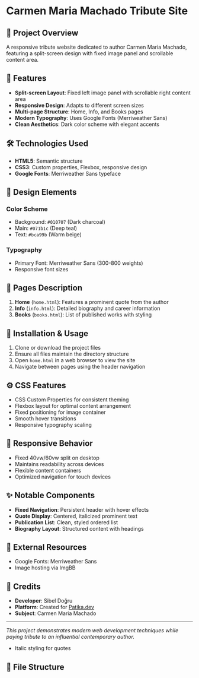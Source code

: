 # Carmen Maria Machado Tribute Site

## 📖 Project Overview
A responsive tribute website dedicated to author Carmen Maria Machado, featuring a split-screen design with fixed image panel and scrollable content area.

## 🎯 Features
- **Split-screen Layout**: Fixed left image panel with scrollable right content area
- **Responsive Design**: Adapts to different screen sizes
- **Multi-page Structure**: Home, Info, and Books pages
- **Modern Typography**: Uses Google Fonts (Merriweather Sans)
- **Clean Aesthetics**: Dark color scheme with elegant accents

## 🛠️ Technologies Used
- **HTML5**: Semantic structure
- **CSS3**: Custom properties, Flexbox, responsive design
- **Google Fonts**: Merriweather Sans typeface

## 🎨 Design Elements

### Color Scheme
- Background: `#010707` (Dark charcoal)
- Main: `#071b1c` (Deep teal)
- Text: `#bca99b` (Warm beige)

### Typography
- Primary Font: Merriweather Sans (300-800 weights)
- Responsive font sizes

## 📄 Pages Description

1. **Home** (`home.html`): Features a prominent quote from the author
2. **Info** (`info.html`): Detailed biography and career information
3. **Books** (`books.html`): List of published works with styling

## 🚀 Installation & Usage

1. Clone or download the project files
2. Ensure all files maintain the directory structure
3. Open `home.html` in a web browser to view the site
4. Navigate between pages using the header navigation

## ⚙️ CSS Features
- CSS Custom Properties for consistent theming
- Flexbox layout for optimal content arrangement
- Fixed positioning for image container
- Smooth hover transitions
- Responsive typography scaling

## 📱 Responsive Behavior
- Fixed 40vw/60vw split on desktop
- Maintains readability across devices
- Flexible content containers
- Optimized navigation for touch devices

## ✨ Notable Components
- **Fixed Navigation**: Persistent header with hover effects
- **Quote Display**: Centered, italicized prominent text
- **Publication List**: Clean, styled ordered list
- **Biography Layout**: Structured content with headings

## 🔗 External Resources
- Google Fonts: Merriweather Sans
- Image hosting via ImgBB

## 👥 Credits
- **Developer**: Sibel Doğru
- **Platform**: Created for [Patika.dev](https://www.patika.dev/)
- **Subject**: Carmen Maria Machado

---

*This project demonstrates modern web development techniques while paying tribute to an influential contemporary author.*
- Italic styling for quotes

## 📁 File Structure

